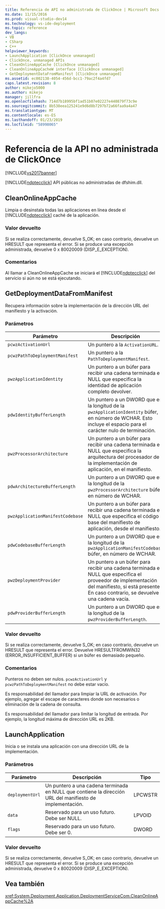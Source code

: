 ```yaml
---
title: Referencia de API no administrada de ClickOnce | Microsoft Docs
ms.date: 11/15/2016
ms.prod: visual-studio-dev14
ms.technology: vs-ide-deployment
ms.topic: reference
dev_langs:
- VB
- CSharp
- C++
helpviewer_keywords:
- LaunchApplication [ClickOnce unmanaged]
- ClickOnce, unmanaged APIs
- CleanOnlineAppCache [ClickOnce unmanaged]
- CleanOnlineAppCacheW interface [ClickOnce unmanaged]
- GetDeploymentDataFromManifest [ClickOnce unmanaged]
ms.assetid: ec002138-4054-456d-bcc1-79ac2f4a4fd7
caps.latest.revision: 8
author: mikejo5000
ms.author: mikejo
manager: jillfra
ms.openlocfilehash: 714d7b18995bf1ad51b07e02227e440879f73c9e
ms.sourcegitcommit: 8b538eea125241e9d6d8b7297b72a66faa9a4a47
ms.translationtype: MT
ms.contentlocale: es-ES
ms.lasthandoff: 01/23/2019
ms.locfileid: "58998065"
---
```

# <a name="clickonce-unmanaged-api-reference"></a>Referencia de la API no administrada de ClickOnce
[!INCLUDE[vs2017banner](../includes/vs2017banner.md)]

[!INCLUDE[ndptecclick](../includes/ndptecclick-md.md)] API públicas no administradas de dfshim.dll.  
  
## <a name="cleanonlineappcache"></a>CleanOnlineAppCache  
 Limpia o desinstala todas las aplicaciones en línea desde el [!INCLUDE[ndptecclick](../includes/ndptecclick-md.md)] caché de la aplicación.  
  
### <a name="return-value"></a>Valor devuelto  
 Si se realiza correctamente, devuelve S_OK; en caso contrario, devuelve un HRESULT que representa el error. Si se produce una excepción administrada, devuelve 0 x 80020009 (DISP_E_EXCEPTION).  
  
### <a name="remarks"></a>Comentarios  
 Al llamar a CleanOnlineAppCache se iniciará el [!INCLUDE[ndptecclick](../includes/ndptecclick-md.md)] del servicio si aún no se está ejecutando.  
  
## <a name="getdeploymentdatafrommanifest"></a>GetDeploymentDataFromManifest  
 Recupera información sobre la implementación de la dirección URL del manifiesto y la activación.  
  
### <a name="parameters"></a>Parámetros  
  
|Parámetro|Descripción|Tipo|  
|---------------|-----------------|----------|  
|`pcwzActivationUrl`|Un puntero a la `ActivationURL`.|LPCWSTR|  
|`pcwzPathToDeploymentManifest`|Un puntero a la `PathToDeploymentManifest`.|LPCWSTR|  
|`pwzApplicationIdentity`|Un puntero a un búfer para recibir una cadena terminada en NULL que especifica la identidad de aplicación completo devolver.|LPWSTR|  
|`pdwIdentityBufferLength`|Un puntero a un DWORD que es la longitud de la `pwzApplicationIdentity` búfer, en número de WCHAR. Esto incluye el espacio para el carácter nulo de terminación.|LPDWORD|  
|`pwzProcessorArchitecture`|Un puntero a un búfer para recibir una cadena terminada en NULL que especifica la arquitectura del procesador de la implementación de aplicación, en el manifiesto.|LPWSTR|  
|`pdwArchitectureBufferLength`|Un puntero a un DWORD que es la longitud de la `pwzProcessorArchitecture` búfer, en número de WCHAR.|LPDWORD|  
|`pwzApplicationManifestCodebase`|Un puntero a un búfer para recibir una cadena terminada en NULL que especifica el código base del manifiesto de aplicación, desde el manifiesto.|LPWSTR|  
|`pdwCodebaseBufferLength`|Un puntero a un DWORD que es la longitud de la `pwzApplicationManifestCodebase` búfer, en número de WCHAR.|LPDWORD|  
|`pwzDeploymentProvider`|Un puntero a un búfer para recibir una cadena terminada en NULL que especifica el proveedor de implementación del manifiesto, si está presente. En caso contrario, se devuelve una cadena vacía.|LPWSTR|  
|`pdwProviderBufferLength`|Un puntero a un DWORD que es la longitud de la `pwzProviderBufferLength`.|LPDWORD|  
  
### <a name="return-value"></a>Valor devuelto  
 Si se realiza correctamente, devuelve S_OK; en caso contrario, devuelve un HRESULT que representa el error. Devuelve HRESULTFROMWIN32 (ERROR_INSUFFICIENT_BUFFER) si un búfer es demasiado pequeño.  
  
### <a name="remarks"></a>Comentarios  
 Punteros no deben ser nulos. `pcwzActivationUrl` y `pcwzPathToDeploymentManifest` no debe estar vacío.  
  
 Es responsabilidad del llamador para limpiar la URL de activación. Por ejemplo, agregar el escape de caracteres donde son necesarios o eliminación de la cadena de consulta.  
  
 Es responsabilidad del llamador para limitar la longitud de entrada. Por ejemplo, la longitud máxima de dirección URL es 2KB.  
  
## <a name="launchapplication"></a>LaunchApplication  
 Inicia o se instala una aplicación con una dirección URL de la implementación.  
  
### <a name="parameters"></a>Parámetros  
  
|Parámetro|Descripción|Tipo|  
|---------------|-----------------|----------|  
|`deploymentUrl`|Un puntero a una cadena terminada en NULL que contiene la dirección URL del manifiesto de implementación.|LPCWSTR|  
|`data`|Reservado para un uso futuro. Debe ser NULL.|LPVOID|  
|`flags`|Reservado para un uso futuro. Debe ser 0.|DWORD|  
  
### <a name="return-value"></a>Valor devuelto  
 Si se realiza correctamente, devuelve S_OK; en caso contrario, devuelve un HRESULT que representa el error. Si se produce una excepción administrada, devuelve 0 x 80020009 (DISP_E_EXCEPTION).  
  
## <a name="see-also"></a>Vea también  
 <xref:System.Deployment.Application.DeploymentServiceCom.CleanOnlineAppCache%2A>
